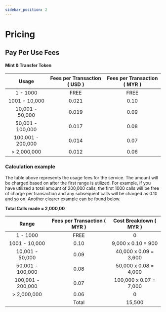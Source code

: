 ```yaml
---
sidebar_position: 2
---
```


# Pricing
## Pay Per Use Fees

#### Mint & Transfer Token

| Usage                 | Fees per Transaction ( USD ) | Fees per Transaction ( MYR ) |
| :-------------------: | :--------------------------: | :--------------------------: |
| 1 - 1000              | FREE                         | FREE                         |
| 1001 - 10,000         | 0.021                        | 0.10                         |
| 10,001 - 50,000       | 0.019                        | 0.09                         |
| 50,001 - 100,000      | 0.017                        | 0.08                         |
| 100,001 - 200,000     | 0.014                        | 0.07                         |
| > 2,000,000           | 0.012                        | 0.06                         |

### Calculation example

The table above represents the usage fees for the service. The amount will be charged based on after the first range is utilized. For example, if you have utilized a total amount of 200,000 calls, the first 1000 calls will be free of charge per transaction and any subsequent calls will be charged as 0.10 and so on. Another clearer example can be found below.

**Total Calls made = 2,000,00**

| Range                 | Fees per Transaction ( MYR ) | Cost Breakdown ( MYR )      |
| :-------------------: | :--------------------------: | :-------------------------: |
| 1 - 1000              | FREE                         | 0                           |
| 1001 - 10,000         | 0.10                         | 9,000 x 0.10 = 900          |
| 10,001 - 50,000       | 0.09                         | 40,000 x 0.09 = 3,600       |
| 50,001 - 100,000      | 0.08                         | 50,000 x 0.08 = 4,000       |
| 100,001 - 200,000     | 0.07                         | 100,000 x 0.07 = 7,000      |
| > 2,000,000           | 0.06                         | 0                           |
|                       | Total                        | 15,500                      |

<br/>

